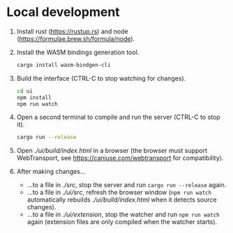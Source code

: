 # Local development

1. Install rust (https://rustup.rs) and node (https://formulae.brew.sh/formula/node).

2. Install the WASM bindings generation tool.

    ```sh
    cargo install wasm-bindgen-cli
    ```

3. Build the interface (CTRL-C to stop watching for changes).

    ```sh
    cd ui
    npm install
    npm run watch
    ```

4. Open a second terminal to compile and run the server (CTRL-C to stop it).

    ```sh
    cargo run --release
    ```

5. Open _./ui/build/index.html_ in a browser (the browser must support WebTransport, see https://caniuse.com/webtransport for compatibility).

6. After making changes...
    - ...to a file in _./src_, stop the server and run `cargo run --release` again.
    - ...to a file in _./ui/src_, refresh the browser window (`npm run watch` automatically rebuilds _./ui/build/index.html_ when it detects source changes).
    - ...to a file in _./ui/extension_, stop the watcher and run `npm run watch` again (extension files are only compiled when the watcher starts).
